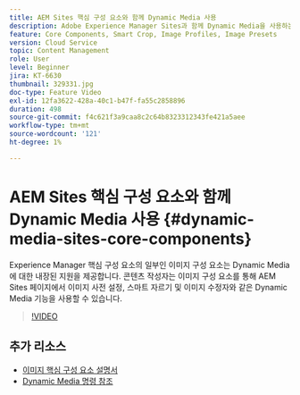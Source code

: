 ```yaml
---
title: AEM Sites 핵심 구성 요소와 함께 Dynamic Media 사용
description: Adobe Experience Manager Sites과 함께 Dynamic Media을 사용하는 방법을 알아봅니다. Experience Manager 핵심 구성 요소의 일부인 이미지 구성 요소는 Dynamic Media에 대한 내장된 지원을 제공합니다. 콘텐츠 작성자는 이미지 구성 요소를 통해 AEM Sites 페이지에서 이미지 사전 설정, 스마트 자르기 및 이미지 수정자와 같은 Dynamic Media 기능을 사용할 수 있습니다.
feature: Core Components, Smart Crop, Image Profiles, Image Presets
version: Cloud Service
topic: Content Management
role: User
level: Beginner
jira: KT-6630
thumbnail: 329331.jpg
doc-type: Feature Video
exl-id: 12fa3622-428a-40c1-b47f-fa55c2858896
duration: 498
source-git-commit: f4c621f3a9caa8c2c64b8323312343fe421a5aee
workflow-type: tm+mt
source-wordcount: '121'
ht-degree: 1%

---
```


# AEM Sites 핵심 구성 요소와 함께 Dynamic Media 사용 {#dynamic-media-sites-core-components}

Experience Manager 핵심 구성 요소의 일부인 이미지 구성 요소는 Dynamic Media에 대한 내장된 지원을 제공합니다. 콘텐츠 작성자는 이미지 구성 요소를 통해 AEM Sites 페이지에서 이미지 사전 설정, 스마트 자르기 및 이미지 수정자와 같은 Dynamic Media 기능을 사용할 수 있습니다.

>[!VIDEO](https://video.tv.adobe.com/v/329331?quality=12&learn=on)

## 추가 리소스

* [이미지 핵심 구성 요소 설명서](https://experienceleague.adobe.com/docs/experience-manager-core-components/using/components/image.html?lang=en#dynamic-media)
* [Dynamic Media 명령 참조](https://experienceleague.adobe.com/docs/dynamic-media-developer-resources/image-serving-api/image-serving-api/http-protocol-reference/command-reference/c-command-reference.html?lang=en#image-serving-api)
